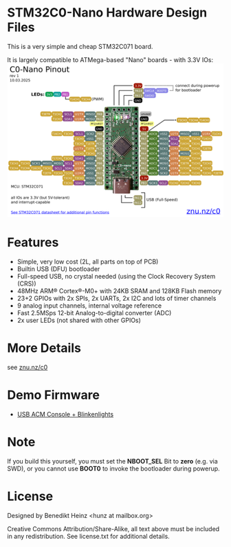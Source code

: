 # STM32C0-Nano Hardware Design Files
This is a very simple and cheap STM32C071 board.  

It is largely compatible to ATMega-based "Nano" boards - with 3.3V IOs:  
<img src="https://raw.githubusercontent.com/znuh/stm32c0-nano-hw/refs/heads/main/pinouts/pinout.png?token=GHSAT0AAAAAACNEZCTJO7I2YV2K4P6QS3XCZ6QJYEA"/><br/>

# Features
* Simple, very low cost (2L, all parts on top of PCB)
* Builtin USB (DFU) bootloader
* Full-speed USB, no crystal needed
(using the Clock Recovery System (CRS))
* 48MHz ARM® Cortex®-M0+ with 24KB SRAM and 128KB Flash memory
* 23+2 GPIOs with 2x SPIs, 2x UARTs, 2x I2C and lots of timer channels
* 9 analog input channels, internal voltage reference
* Fast 2.5MSps 12-bit Analog-to-digital converter (ADC)
* 2x user LEDs (not shared with other GPIOs)

# More Details
see <a href="https://znu.nz/c0">znu.nz/c0</a>

# Demo Firmware
* <a href="https://github.com/znuh/stm32-ACMtest">USB ACM Console + Blinkenlights</a>

# Note
If you build this yourself, you must set the **NBOOT_SEL** Bit to **zero** (e.g. via SWD), or you cannot use **BOOT0** to invoke the bootloader during powerup.

# License
Designed by Benedikt Heinz &lt;hunz at mailbox.org&gt;

Creative Commons Attribution/Share-Alike, all text above must be included in any redistribution. See license.txt for additional details.
